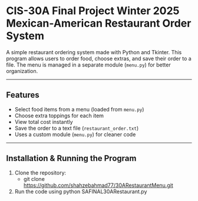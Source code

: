 # CIS-30A Final Project Winter 2025 Mexican-American Restaurant Order System 

A simple restaurant ordering system made with Python and Tkinter. This program allows users to order food, choose extras, and save their order to a file. The menu is managed in a separate module (`menu.py`) for better organization.  

---

## Features  
- Select food items from a menu (loaded from `menu.py`)  
- Choose extra toppings for each item  
- View total cost instantly  
- Save the order to a text file (`restaurant_order.txt`)  
- Uses a custom module (`menu.py`) for cleaner code  

---

## Installation & Running the Program  

1. Clone the repository:
   - git clone https://github.com/shahzebahmad77/30ARestaurantMenu.git
2. Run the code using python SAFINAL30ARestaurant.py


   
